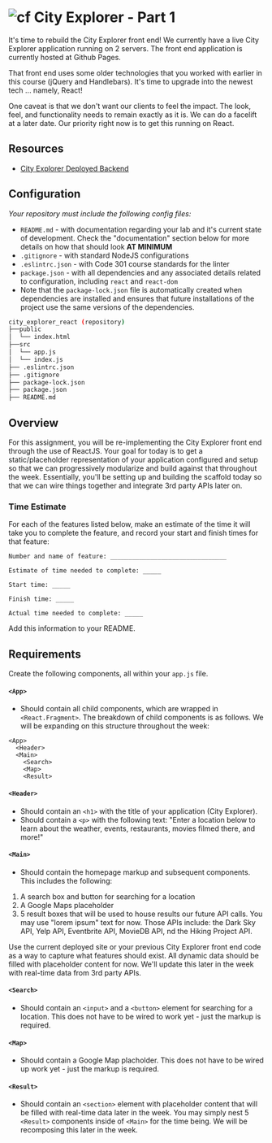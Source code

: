 # ![cf](http://i.imgur.com/7v5ASc8.png) City Explorer - Part 1
It's time to rebuild the City Explorer front end! We currently have a live City Explorer application running on 2 servers. The front end application is currently hosted at Github Pages.

That front end uses some older technologies that you worked with earlier in this course (jQuery and Handlebars).  It's time to upgrade into the newest tech ... namely, React!

One caveat is that we don't want our clients to feel the impact. The look, feel, and functionality needs to remain exactly as it is. We can do a facelift at a later date. Our priority right now is to get this running on React.

## Resources
- [City Explorer Deployed Backend](https://city-explorer-backend.herokuapp.com)

## Configuration

_Your repository must include the following config files:_
- `README.md` - with documentation regarding your lab and it's current state of development. Check the "documentation" section below for more details on how that should look **AT MINIMUM**
- `.gitignore` - with standard NodeJS configurations
- `.eslintrc.json` - with Code 301 course standards for the linter
- `package.json` - with all dependencies and any associated details related to configuration, including `react` and `react-dom`
- Note that the `package-lock.json` file is automatically created when dependencies are installed and ensures that future installations of the project use the same versions of the dependencies.


```sh
city_explorer_react (repository)
├──public
│  └── index.html
├──src
│  └── app.js
│  └── index.js
├── .eslintrc.json
├── .gitignore
├── package-lock.json
├── package.json
├── README.md
```

## Overview
For this assignment, you will be re-implementing the City Explorer front end through the use of ReactJS.  Your goal for today is to get a static/placeholder representation of your application configured and setup so that we can progressively modularize and build against that throughout the week.  Essentially, you'll be setting up and building the scaffold today so that we can wire things together and integrate 3rd party APIs later on.

### Time Estimate

For each of the features listed below, make an estimate of the time it will take you to complete the feature, and record your start and finish times for that feature:

```
Number and name of feature: ________________________________

Estimate of time needed to complete: _____

Start time: _____

Finish time: _____

Actual time needed to complete: _____
```

Add this information to your README.

## Requirements
Create the following components, all within your `app.js` file.

#### `<App>`
* Should contain all child components, which are wrapped in `<React.Fragment>`.  The breakdown of child components is as follows.  We will be expanding on this structure throughout the week:

```
<App>
  <Header>
  <Main>
    <Search>
    <Map>
    <Result>
```

#### `<Header>`
* Should contain an `<h1>` with the title of your application (City Explorer).
* Should contain a `<p>` with the following text: "Enter a location below to learn about the weather, events, restaurants, movies filmed there, and more!"

#### `<Main>`
* Should contain the homepage markup and subsequent components.  This includes the following:
1. A search box and button for searching for a location
2. A Google Maps placeholder
3. 5 result boxes that will be used to house results our future API calls.  You may use "lorem ipsum" text for now. Those APIs include: the Dark Sky API, Yelp API, Eventbrite API, MovieDB API, nd the Hiking Project API.

Use the current deployed site or your previous City Explorer front end code as a way to capture what features should exist.  All dynamic data should be filled with placeholder content for now.  We'll update this later in the week with real-time data from 3rd party APIs.

#### `<Search>`
* Should contain an `<input>` and a `<button>` element for searching for a location.  This does not have to be wired to work yet - just the markup is required.

#### `<Map>`
* Should contain a Google Map placholder.  This does not have to be wired up work yet - just the markup is required.

#### `<Result>`
* Should contain an `<section>` element with placeholder content that will be filled with real-time data later in the week.  You may simply nest 5 `<Result>` components inside of `<Main>` for the time being.  We will be recomposing this later in the week.

